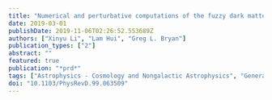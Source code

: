 ```yaml
---
title: "Numerical and perturbative computations of the fuzzy dark matter model"
date: 2019-03-01
publishDate: 2019-11-06T02:26:52.553689Z
authors: ["Xinyu Li", "Lam Hui", "Greg L. Bryan"]
publication_types: ["2"]
abstract: ""
featured: true
publication: "*prd*"
tags: ["Astrophysics - Cosmology and Nongalactic Astrophysics", "General Relativity and Quantum Cosmology", "High Energy Physics - Phenomenology", "High Energy Physics - Theory"]
doi: "10.1103/PhysRevD.99.063509"
---
```


